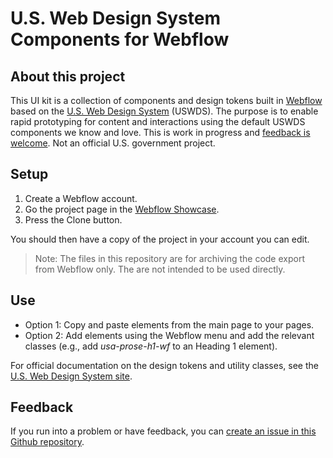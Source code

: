 # U.S. Web Design System Components for Webflow

## About this project
This UI kit is a collection of components and design tokens built in [Webflow](https://webflow.com/) based on the [U.S. Web Design System](https://designsystem.digital.gov/) (USWDS). The purpose is to enable rapid prototyping for content and interactions using the default USWDS components we know and love. This is work in progress and [feedback is welcome](https://github.com/pglevy/uswds-components-for-webflow/issues). Not an official U.S. government project.

## Setup
1. Create a Webflow account.
2. Go the project page in the [Webflow Showcase](https://webflow.com/website/US-Web-Design-System-Components?s=uswds-components).
3. Press the Clone button.

You should then have a copy of the project in your account you can edit.

> Note: The files in this repository are for archiving the code export from Webflow only. The are not intended to be used directly.

## Use
- Option 1: Copy and paste elements from the main page to your pages.
- Option 2: Add elements using the Webflow menu and add the relevant classes (e.g., add _usa-prose-h1-wf_ to an Heading 1 element).

For official documentation on the design tokens and utility classes, see the [U.S. Web Design System site](https://designsystem.digital.gov/).

## Feedback
If you run into a problem or have feedback, you can [create an issue in this Github repository](https://github.com/pglevy/uswds-components-for-webflow/issues).
